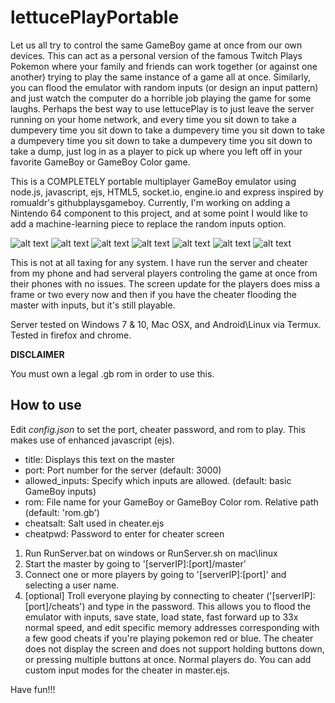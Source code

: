 lettucePlayPortable
==================
Let us all try to control the same GameBoy game at once from our own devices. This can act as a personal version of the famous Twitch Plays Pokemon where your family and friends can work together (or against one another) trying to play the same instance of a game all at once. Similarly, you can flood the emulator with random inputs (or design an input pattern) and just watch the computer do a horrible job playing the game for some laughs. Perhaps the best way to use lettucePlay is to just leave the server running on your home network, and every time you sit down to take a dumpevery time you sit down to take a dumpevery time you sit down to take a dumpevery time you sit down to take a dumpevery time you sit down to take a dump, just log in as a player to pick up where you left off in your favorite GameBoy or GameBoy Color game.

This is a COMPLETELY portable multiplayer GameBoy emulator using node.js, javascript, ejs, HTML5, socket.io, engine.io and express inspired by romualdr's githubplaysgameboy. Currently, I'm working on adding a Nintendo 64 component to this project, and at some point I would like to add a machine-learning piece to replace the random inputs option.

![alt text](https://github.com/TomAgatchi/lettucePlayPortable/blob/master/screenshots/Screenshot_20180606-155649.png)
![alt text](https://github.com/TomAgatchi/lettucePlayPortable/blob/master/screenshots/Screenshot_20180606-155734.png)
![alt text](https://github.com/TomAgatchi/lettucePlayPortable/blob/master/screenshots/cheater.PNG)
![alt text](https://github.com/TomAgatchi/lettucePlayPortable/blob/master/screenshots/pkmnblue1.PNG)
![alt text](https://github.com/TomAgatchi/lettucePlayPortable/blob/master/screenshots/pkmnblue2.PNG)
![alt text](https://github.com/TomAgatchi/lettucePlayPortable/blob/master/screenshots/wof3.PNG)
![alt text](https://github.com/TomAgatchi/lettucePlayPortable/blob/master/screenshots/wof2.PNG)


This is not at all taxing for any system. I have run the server and cheater from my phone and had serveral players controling the game at once from their phones with no issues. The screen update for the players does miss a frame or two every now and then if you have the cheater flooding the master with inputs, but it's still playable.
  
Server tested on Windows 7 & 10, Mac OSX, and Android\Linux via Termux. Tested in firefox and chrome.

**DISCLAIMER**

You must own a legal .gb rom in order to use this.

How to use
----------

Edit *config.json* to set the port, cheater password, and rom to play. This makes use of enhanced javascript (ejs).
* title: Displays this text on the master
* port: Port number for the server (default: 3000)
* allowed_inputs: Specify which inputs are allowed. (default: basic GameBoy inputs)
* rom: File name for your GameBoy or GameBoy Color rom. Relative path (default: 'rom.gb')
* cheatsalt: Salt used in cheater.ejs
* cheatpwd: Password to enter for cheater screen

1. Run RunServer.bat on windows or RunServer.sh on mac\linux
2. Start the master by going to '[serverIP]:[port]/master'
3. Connect one or more players by going to '[serverIP]:[port]' and selecting a user name.
4. [optional] Troll everyone playing by connecting to cheater ('[serverIP]:[port]/cheats') and type in the password. This allows you to flood   the emulator with inputs, save state, load state, fast forward up to 33x normal speed, and edit specific memory addresses corresponding with a few good cheats if you're playing pokemon red or blue. The cheater does not display the screen and does not support holding buttons down, or pressing multiple buttons at once. Normal players do. You can add custom input modes for the cheater in master.ejs. 
  
Have fun!!!

